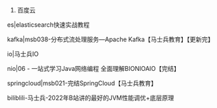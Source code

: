 1. 百度云

es|elasticsearch快速实战教程

kafka|msb038-分布式流处理服务—Apache Kafka【马士兵教育】【更新完】

io|马士兵IO

nio|06 - 一站式学习Java网络编程 全面理解BIONIOAIO【完结】

springcloud|msb021-完结SpringCloud【马士兵教育】

biliblili-马士兵-2022年B站讲的最好的JVM性能调优+底层原理